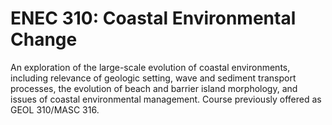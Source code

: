 # ENEC 310: Coastal Environmental Change

An exploration of the large-scale evolution of coastal environments, including relevance of geologic setting, wave and sediment transport processes, the evolution of beach and barrier island morphology, and issues of coastal environmental management. Course previously offered as GEOL 310/MASC 316.
